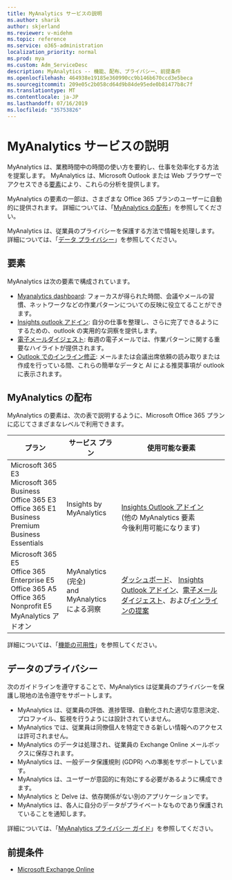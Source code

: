 ```yaml
---
title: MyAnalytics サービスの説明
ms.author: sharik
author: skjerland
ms.reviewer: v-midehm
ms.topic: reference
ms.service: o365-administration
localization_priority: normal
ms.prod: mya
ms.custom: Adm_ServiceDesc
description: MyAnalytics -- 機能、配布、プライバシー、前提条件
ms.openlocfilehash: 464938e19185e360990cc9b146b670ccd3e5beca
ms.sourcegitcommit: 209e05c2b058cd64d9b84de95ede0b81477b8c7f
ms.translationtype: MT
ms.contentlocale: ja-JP
ms.lasthandoff: 07/16/2019
ms.locfileid: "35753826"
---
```

# <a name="myanalytics-service-description"></a>MyAnalytics サービスの説明

MyAnalytics は、業務時間中の時間の使い方を要約し、仕事を効率化する方法を提案します。 MyAnalytics は、Microsoft Outlook または Web ブラウザーでアクセスできる[要素](#elements)により、これらの分析を提供します。

MyAnalytics の要素の一部は、さまざまな Office 365 プランのユーザーに自動的に提供されます。 詳細については、「[MyAnalytics の配布](#myanalytics-distributions)」を参照してください。  

MyAnalytics は、従業員のプライバシーを保護する方法で情報を処理します。 詳細については、「[データ プライバシー](#data-privacy)」を参照してください。

## <a name="elements"></a>要素

MyAnalytics は次の要素で構成されています。

* [Myanalytics dashboard](https://docs.microsoft.com/workplace-analytics/myanalytics/use/dashboard-2): フォーカスが得られた時間、会議やメールの習慣、ネットワークなどの作業パターンについての反映に役立てることができます。
* [Insights outlook アドイン](https://docs.microsoft.com/workplace-analytics/myanalytics/use/add-in): 自分の仕事を整理し、さらに完了できるようにするための、outlook の実用的な洞察を提供します。
* [電子メールダイジェスト](https://docs.microsoft.com/workplace-analytics/myanalytics/use/email-digest): 毎週の電子メールでは、作業パターンに関する重要なハイライトが提供されます。
* [Outlook でのインライン修正](https://docs.microsoft.com/workplace-analytics/myanalytics/use/mya-notifications): メールまたは会議出席依頼の読み取りまたは作成を行っている間、これらの簡単なデータと AI による推奨事項が outlook に表示されます。

## <a name="myanalytics-distributions"></a>MyAnalytics の配布

MyAnalytics の要素は、次の表で説明するように、Microsoft Office 365 プランに応じてさまざまなレベルで利用できます。

| プラン | サービス プラン | 使用可能な要素 |
| --- | --- | ----- |
| Microsoft 365 E3</br>Microsoft 365 Business</br>Office 365 E3</br>Office 365 E1</br>Business Premium</br>Business Essentials |  <br>Insights by <br>MyAnalytics| </br></br></br>[Insights Outlook アドイン](https://docs.microsoft.com/workplace-analytics/myanalytics/use/add-in) <br> (他の MyAnalytics 要素<br> 今後利用可能になります)|
| Microsoft 365 E5</br>Office 365 Enterprise E5</br>Office 365 A5</br>Office 365 Nonprofit E5</br>MyAnalytics アドオン | MyAnalytics (完全)<br>and<br>  MyAnalytics による洞察 | </br>[ダッシュボード](https://docs.microsoft.com/workplace-analytics/myanalytics/use/dashboard-2)、 [Insights Outlook アドイン](https://docs.microsoft.com/workplace-analytics/myanalytics/use/add-in)、[電子メールダイジェスト](https://docs.microsoft.com/workplace-analytics/myanalytics/use/email-digest-2)、および[インラインの提案](https://docs.microsoft.com/workplace-analytics/myanalytics/use/mya-notifications) |

詳細については、「[機能の可用性](https://docs.microsoft.com/workplace-analytics/myanalytics/overview/plans-environments)」を参照してください。

## <a name="data-privacy"></a>データのプライバシー

次のガイドラインを遵守することで、MyAnalytics は従業員のプライバシーを保護し現地の法令遵守をサポートします。

* MyAnalytics は、従業員の評価、進捗管理、自動化された適切な意思決定、プロファイル、監視を行うようには設計されていません。
* MyAnalytics では、従業員は同僚個人を特定できる新しい情報へのアクセスは許可されません。
* MyAnalytics のデータは処理され、従業員の Exchange Online メールボックスに保存されます。
* MyAnalytics は、一般データ保護規則 (GDPR) への準拠をサポートしています。
* MyAnalytics は、ユーザーが意図的に有効にする必要があるように構成できます。
* MyAnalytics と Delve は、依存関係がない別のアプリケーションです。
* MyAnalytics は、各人に自分のデータがプライベートなものであり保護されていることを通知します。

詳細については、「[MyAnalytics プライバシー ガイド](https://docs.microsoft.com/workplace-analytics/myanalytics/overview/privacy-guide)」を参照してください。

## <a name="prerequisites"></a>前提条件

* [Microsoft Exchange Online](https://docs.microsoft.com/office365/servicedescriptions/exchange-online-service-description/exchange-online-service-description)
